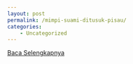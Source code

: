 ```yaml
---
layout: post
permalink: /mimpi-suami-ditusuk-pisau/
categories:
    - Uncategorized
---
```


[Baca Selengkapnya](/08)